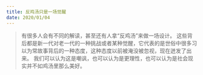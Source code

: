 ```yaml
---
title: 反鸡汤只是一场觉醒
date: 2020/01/04
---
```

> 有很多人会有不同的解读，甚至还有人拿“反鸡汤”来做一场设计。
> 这些背后都是新一代对老一代的一种挑战或者某种觉醒，它代表的是世俗中很多习以为常故事背后的一种态度，这种态度以前被淹没被忽视，现在迸发了出来。
> 我们可以认为这是嘲讽，也可以认为是更理性，也可以认为是社会现实并不如鸡汤里那么美好。





